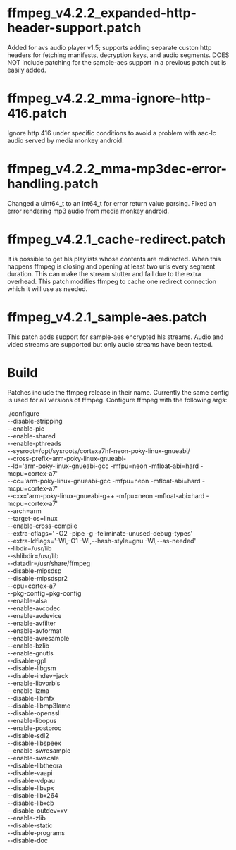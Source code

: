 # ffmpeg_v4.2.2_expanded-http-header-support.patch
Added for avs audio player v1.5; supports adding separate custon http headers
for fetching manifests, decryption keys, and audio segments.  DOES NOT include
patching for the sample-aes support in a previous patch but is easily added.

# ffmpeg_v4.2.2_mma-ignore-http-416.patch
Ignore http 416 under specific conditions to avoid a problem with aac-lc audio
served by media monkey android.

# ffmpeg_v4.2.2_mma-mp3dec-error-handling.patch
Changed a uint64_t to an int64_t for error return value parsing.  Fixed an error
rendering mp3 audio from media monkey android.

# ffmpeg_v4.2.1_cache-redirect.patch
It is possible to get hls playlists whose contents are redirected.  When this
happens ffmpeg is closing and opening at least two urls every segment duration.
This can make the stream stutter and fail due to the extra overhead.  This patch
modifies ffmpeg to cache one redirect connection which it will use as needed.

# ffmpeg_v4.2.1_sample-aes.patch
This patch adds support for sample-aes encrypted hls streams.  Audio and video
streams are supported but only audio streams have been tested.

# Build
Patches include the ffmpeg release in their name.  Currently the same config is
used for all versions of ffmpeg.  Configure ffmpeg with the following args:

./configure \
--disable-stripping \
--enable-pic \
--enable-shared \
--enable-pthreads \
--sysroot=/opt/sysroots/cortexa7hf-neon-poky-linux-gnueabi/ \
--cross-prefix=arm-poky-linux-gnueabi- \
--ld='arm-poky-linux-gnueabi-gcc -mfpu=neon -mfloat-abi=hard -mcpu=cortex-a7' \
--cc='arm-poky-linux-gnueabi-gcc -mfpu=neon -mfloat-abi=hard -mcpu=cortex-a7' \
--cxx='arm-poky-linux-gnueabi-g++ -mfpu=neon -mfloat-abi=hard -mcpu=cortex-a7' \
--arch=arm \
--target-os=linux \
--enable-cross-compile \
--extra-cflags=' -O2 -pipe -g -feliminate-unused-debug-types' \
--extra-ldflags='-Wl,-O1 -Wl,--hash-style=gnu -Wl,--as-needed' \
--libdir=/usr/lib \
--shlibdir=/usr/lib \
--datadir=/usr/share/ffmpeg \
--disable-mipsdsp \
--disable-mipsdspr2 \
--cpu=cortex-a7 \
--pkg-config=pkg-config \
--enable-alsa \
--enable-avcodec \
--enable-avdevice \
--enable-avfilter \
--enable-avformat \
--enable-avresample \
--enable-bzlib \
--enable-gnutls \
--disable-gpl \
--disable-libgsm \
--disable-indev=jack \
--enable-libvorbis \
--enable-lzma \
--disable-libmfx \
--disable-libmp3lame \
--disable-openssl \
--enable-libopus \
--enable-postproc \
--disable-sdl2 \
--disable-libspeex \
--enable-swresample \
--enable-swscale \
--disable-libtheora \
--disable-vaapi \
--disable-vdpau \
--disable-libvpx \
--disable-libx264 \
--disable-libxcb \
--disable-outdev=xv \
--enable-zlib \
--disable-static \
--disable-programs \
--disable-doc
